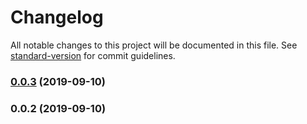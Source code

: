 # Changelog

All notable changes to this project will be documented in this file. See [standard-version](https://github.com/conventional-changelog/standard-version) for commit guidelines.

### [0.0.3](https://github.com/rockalabs/search-text-highlight/compare/v0.0.2...v0.0.3) (2019-09-10)

### 0.0.2 (2019-09-10)
